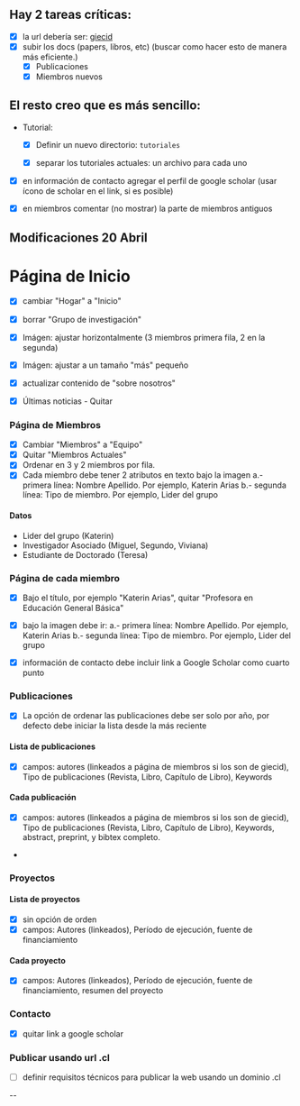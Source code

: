 ## Hay 2 tareas críticas:

- [x] la url debería ser: [giecid](giecid.github.io)
- [x] subir los docs (papers, libros, etc) (buscar como hacer esto de manera más eficiente.)
  - [x] Publicaciones
  - [x] Miembros nuevos

## El resto creo que es más sencillo:

- Tutorial:
  - [x] Definir un nuevo directorio: ``tutoriales``
  - [x] separar los tutoriales actuales: un archivo para cada uno
 

- [x] en información de contacto agregar el perfil de google scholar (usar ícono de scholar en el link, si es posible)

- [x] en miembros comentar (no mostrar) la parte de miembros antiguos


## Modificaciones 20 Abril

# Página de Inicio

- [x] cambiar "Hogar" a "Inicio"
- [x] borrar "Grupo de investigación"
- [x] Imágen: ajustar horizontalmente (3 miembros primera fila, 2 en la segunda)
- [x] Imágen: ajustar a un tamaño "más" pequeño
- [x] actualizar contenido de "sobre nosotros"
- [x] Últimas noticias - Quitar


### Página de Miembros

- [x] Cambiar "Miembros" a "Equipo"
- [x] Quitar "Miembros Actuales"
- [x] Ordenar en 3 y 2 miembros por fila. 
- [x] Cada miembro debe tener 2 atributos en texto bajo la imagen
  a.- primera línea: Nombre Apellido. Por ejemplo, Katerin Arias
  b.- segunda línea: Tipo de miembro. Por ejemplo, Lider del grupo

#### Datos
- Lider del grupo (Katerin)
- Investigador Asociado (Miguel, Segundo, Viviana)
- Estudiante de Doctorado (Teresa)

### Página de cada miembro
- [x] Bajo el título, por ejemplo "Katerin Arias", quitar "Profesora en Educación General Básica"
- [x] bajo la imagen debe ir:
  a.- primera línea: Nombre Apellido. Por ejemplo, Katerin Arias
  b.- segunda línea: Tipo de miembro. Por ejemplo, Lider del grupo
- [x] información de contacto debe incluir link a Google Scholar como cuarto punto


### Publicaciones
- [x] La opción de ordenar las publicaciones debe ser solo por año, por defecto debe iniciar la lista desde la más reciente

#### Lista de publicaciones
- [x] campos: autores (linkeados a página de miembros si los son de giecid), Tipo de publicaciones (Revista, Libro, Capítulo de Libro), Keywords

#### Cada publicación

- [x] campos: autores (linkeados a página de miembros si los son de giecid), Tipo de publicaciones (Revista, Libro, Capítulo de Libro), Keywords, abstract, preprint, y bibtex completo.
- 

### Proyectos

#### Lista de proyectos
- [x] sin opción de orden
- [x] campos: Autores (linkeados), Período de ejecución, fuente de financiamiento

#### Cada proyecto
- [x] campos: Autores (linkeados), Período de ejecución, fuente de financiamiento, resumen del proyecto

### Contacto
- [x] quitar link a google scholar

### Publicar usando url .cl
- [ ] definir requisitos técnicos para publicar la web usando un dominio .cl

-- 